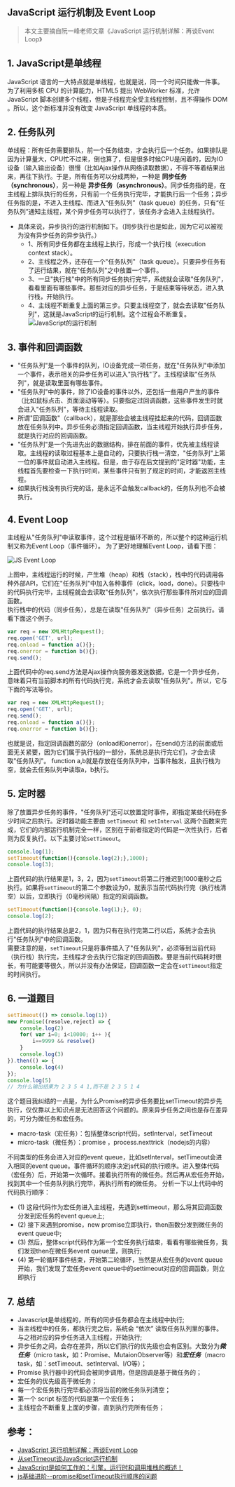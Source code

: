 ## JavaScript 运行机制及 Event Loop
> 本文主要摘自阮一峰老师文章《JavaScript 运行机制详解：再谈Event Loop》

## 1. JavaScript是单线程
JavaScript 语言的一大特点就是单线程，也就是说，同一个时间只能做一件事。为了利用多核 CPU 的计算能力，HTML5 提出 WebWorker 标准，允许 JavaScript 脚本创建多个线程，但是子线程完全受主线程控制，且不得操作 DOM 。所以，这个新标准并没有改变 JavaScript 单线程的本质。

## 2. 任务队列
单线程：所有任务需要排队，前一个任务结束，才会执行后一个任务。如果排队是因为计算量大，CPU忙不过来，倒也算了，但是很多时候CPU是闲着的，因为IO设备（输入输出设备）很慢（比如Ajax操作从网络读取数据），不得不等着结果出来，再往下执行。于是，所有任务可以分成两种，一种是 **同步任务（synchronous）**，另一种是 **异步任务（asynchronous）**。同步任务指的是，在主线程上排队执行的任务，只有前一个任务执行完毕，才能执行后一个任务；异步任务指的是，不进入主线程、而进入“任务队列”（task queue）的任务，只有“任务队列”通知主线程，某个异步任务可以执行了，该任务才会进入主线程执行。
- 具体来说，异步执行的运行机制如下。（同步执行也是如此，因为它可以被视为没有异步任务的异步执行。）
    - 1、所有同步任务都在主线程上执行，形成一个执行栈（execution context stack）。
    - 2、主线程之外，还存在一个"任务队列"（task queue）。只要异步任务有了运行结果，就在"任务队列"之中放置一个事件。
    - 3、一旦"执行栈"中的所有同步任务执行完毕，系统就会读取"任务队列"，看看里面有哪些事件。那些对应的异步任务，于是结束等待状态，进入执行栈，开始执行。
    - 4、主线程不断重复上面的第三步。只要主线程空了，就会去读取"任务队列"，这就是JavaScript的运行机制。这个过程会不断重复。
![JavaScript的运行机制](https://img.yancongwen.cn/18-12-9/26499105.jpg)

## 3. 事件和回调函数
- "任务队列"是一个事件的队列，IO设备完成一项任务，就在"任务队列"中添加一个事件，表示相关的异步任务可以进入"执行栈"了。主线程读取"任务队列"，就是读取里面有哪些事件。
- "任务队列"中的事件，除了IO设备的事件以外，还包括一些用户产生的事件（比如鼠标点击、页面滚动等等）。只要指定过回调函数，这些事件发生时就会进入"任务队列"，等待主线程读取。
- 所谓"回调函数"（callback），就是那些会被主线程挂起来的代码，回调函数放在任务队列中。异步任务必须指定回调函数，当主线程开始执行异步任务，就是执行对应的回调函数。
- "任务队列"是一个先进先出的数据结构，排在前面的事件，优先被主线程读取。主线程的读取过程基本上是自动的，只要执行栈一清空，"任务队列"上第一位的事件就自动进入主线程。但是，由于存在后文提到的"定时器"功能，主线程首先要检查一下执行时间，某些事件只有到了规定的时间，才能返回主线程。
- 如果执行栈没有执行完的话，是永远不会触发callback的，任务队列也不会被执行。

## 4. Event Loop
主线程从"任务队列"中读取事件，这个过程是循环不断的，所以整个的这种运行机制又称为Event Loop（事件循环）。
为了更好地理解Event Loop，请看下图：

![JS Event Loop](https://img.yancongwen.cn/18-12-9/45676300.jpg)

上图中，主线程运行的时候，产生堆（heap）和栈（stack），栈中的代码调用各种外部API，它们在"任务队列"中加入各种事件（click，load，done）。只要栈中的代码执行完毕，主线程就会去读取"任务队列"，依次执行那些事件所对应的回调函数。\
执行栈中的代码（同步任务），总是在读取"任务队列"（异步任务）之前执行。请看下面这个例子。

```js
var req = new XMLHttpRequest();
req.open('GET', url);    
req.onload = function a(){};    
req.onerror = function b(){};    
req.send();
```
上面代码中的req.send方法是Ajax操作向服务器发送数据，它是一个异步任务，意味着只有当前脚本的所有代码执行完，系统才会去读取"任务队列"。所以，它与下面的写法等价。
```js
var req = new XMLHttpRequest();
req.open('GET', url);
req.send();
req.onload = function a(){};    
req.onerror = function b(){};  
```
也就是说，指定回调函数的部分（onload和onerror），在send()方法的前面或后面无关紧要，因为它们属于执行栈的一部分，系统总是执行完它们，才会去读取"任务队列"。
function a,b就是存放在任务队列中，当事件触发，且执行栈为空，就会去任务队列中读取a，b执行。

## 5. 定时器
除了放置异步任务的事件，"任务队列"还可以放置定时事件，即指定某些代码在多少时间之后执行。定时器功能主要由 `setTimeout` 和 `setInterval` 这两个函数来完成，它们的内部运行机制完全一样，区别在于前者指定的代码是一次性执行，后者则为反复执行。以下主要讨论`setTimeout`。
```js
console.log(1);
setTimeout(function(){console.log(2);},1000);
console.log(3);
```
上面代码的执行结果是1，3，2，因为`setTimeout`将第二行推迟到1000毫秒之后执行。如果将`setTimeout`的第二个参数设为0，就表示当前代码执行完（执行栈清空）以后，立即执行（0毫秒间隔）指定的回调函数。
```js
setTimeout(function(){console.log(1);}, 0);
console.log(2);
```
上面代码的执行结果总是2，1，因为只有在执行完第二行以后，系统才会去执行"任务队列"中的回调函数。\
需要注意的是，`setTimeout`只是将事件插入了"任务队列"，必须等到当前代码（执行栈）执行完，主线程才会去执行它指定的回调函数。要是当前代码耗时很长，有可能要等很久，所以并没有办法保证，回调函数一定会在`setTimeout`指定的时间执行。

## 6. 一道题目
```js
setTimeout(() => console.log(1))
new Promise((resolve,reject) => {
    console.log(2)
    for( var i=0; i<10000; i++ ){
        i==9999 && resolve()
    }
    console.log(3)
}).then(() => {
    console.log(4)
});
console.log(5)
// 为什么输出结果为 2 3 5 4 1,而不是 2 3 5 1 4
```
这个题目我纠结的一点是，为什么Promise的异步任务要比setTimeout的异步先执行，仅仅靠以上知识点是无法回答这个问题的。原来异步任务之间也是存在差异的，可分为微任务和宏任务。
* macro-task（宏任务）：包括整体script代码，setInterval，setTimeout
* micro-task（微任务）：promise ，process.nexttrick（nodejs的内容）     

不同类型的任务会进入对应的event queue，比如setInterval，setTimeout会进入相同的event queue。事件循环的顺序决定js代码的执行顺序。进入整体代码（宏任务）后，开始第一次循环。接着执行所有的微任务。然后再从宏任务开始，找到其中一个任务队列执行完毕，再执行所有的微任务。
分析一下以上代码中的代码执行顺序：
* (1) 这段代码作为宏任务进入主线程，先遇到settimeout，那么将其回调函数分发到宏任务的event queue上;
* (2) 接下来遇到promise，new promise立即执行，then函数分发到微任务的event queue中;
* (3) 然后，整体script代码作为第一个宏任务执行结束，看看有哪些微任务，我们发现then在微任务event queue里，则执行;
* (4) 第一轮循环事件结束，开始第二轮循环，当然是从宏任务的event queue开始，我们发现了宏任务event queue中的settimeout对应的回调函数，则立即执行



## 7. 总结
- Javascript是单线程的，所有的同步任务都会在主线程中执行;
- 当主线程中的任务，都执行完之后，系统会 “依次” 读取任务队列里的事件。与之相对应的异步任务进入主线程，开始执行;
- 异步任务之间，会存在差异，所以它们执行的优先级也会有区别。大致分为***微任务***（micro task，如：Promise、MutaionObserver等）和***宏任务***（macro task，如：setTimeout、setInterval、I/O等）；
- Promise 执行器中的代码会被同步调用，但是回调是基于微任务的；
- 宏任务的优先级高于微任务；
- 每一个宏任务执行完毕都必须将当前的微任务队列清空；
- 第一个 script 标签的代码是第一个宏任务；
- 主线程会不断重复上面的步骤，直到执行完所有任务；

## 参考：
- [JavaScript 运行机制详解：再谈Event Loop](http://www.ruanyifeng.com/blog/2014/10/event-loop.html)
- [从setTimeout谈JavaScript运行机制](http://www.cnblogs.com/zichi/p/4604053.html)
- [JavaScript是如何工作的：引擎，运行时和调用堆栈的概述！](https://segmentfault.com/a/1190000017352941)
- [js基础进阶--promise和setTimeout执行顺序的问题](http://xiaolongwu.cn/2019/01/26/js%E5%9F%BA%E7%A1%80%E8%BF%9B%E9%98%B6--promise%E5%92%8CsetTimeout%E6%89%A7%E8%A1%8C%E9%A1%BA%E5%BA%8F%E7%9A%84%E9%97%AE%E9%A2%98/#more)